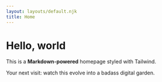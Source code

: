 ```yaml
---
layout: layouts/default.njk
title: Home
---
```


# Hello, world

This is a **Markdown-powered** homepage styled with Tailwind.

Your next visit: watch this evolve into a badass digital garden.
